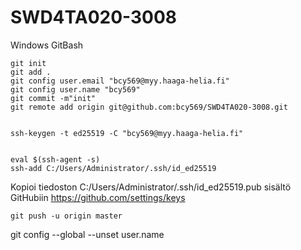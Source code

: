 # SWD4TA020-3008

Windows GitBash

    git init
    git add .
    git config user.email "bcy569@myy.haaga-helia.fi"
    git config user.name "bcy569"
    git commit -m"init"
    git remote add origin git@github.com:bcy569/SWD4TA020-3008.git


    ssh-keygen -t ed25519 -C "bcy569@myy.haaga-helia.fi"


    eval $(ssh-agent -s)
    ssh-add C:/Users/Administrator/.ssh/id_ed25519

Kopioi tiedoston
C:/Users/Administrator/.ssh/id_ed25519.pub
sisältö GitHubiin
https://github.com/settings/keys

    git push -u origin master


git config --global --unset user.name
